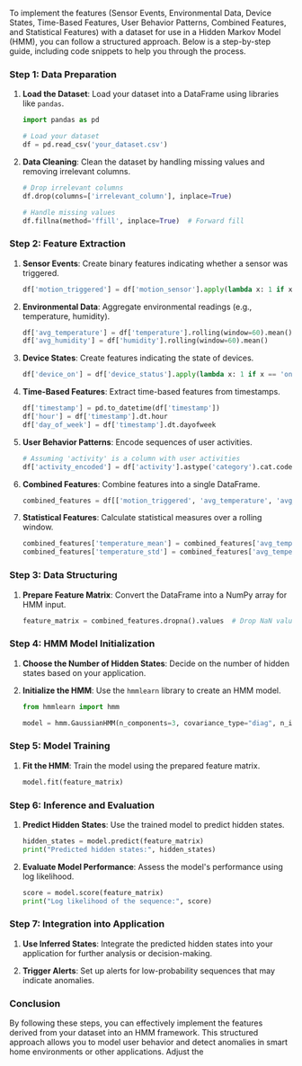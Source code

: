 To implement the features (Sensor Events, Environmental Data, Device States, Time-Based Features, User Behavior Patterns, Combined Features, and Statistical Features) with a dataset for use in a Hidden Markov Model (HMM), you can follow a structured approach. Below is a step-by-step guide, including code snippets to help you through the process.

### Step 1: Data Preparation

1. **Load the Dataset**:
   Load your dataset into a DataFrame using libraries like `pandas`.

   ```python
   import pandas as pd

   # Load your dataset
   df = pd.read_csv('your_dataset.csv')
   ```

2. **Data Cleaning**:
   Clean the dataset by handling missing values and removing irrelevant columns.

   ```python
   # Drop irrelevant columns
   df.drop(columns=['irrelevant_column'], inplace=True)

   # Handle missing values
   df.fillna(method='ffill', inplace=True)  # Forward fill
   ```

### Step 2: Feature Extraction

1. **Sensor Events**:
   Create binary features indicating whether a sensor was triggered.

   ```python
   df['motion_triggered'] = df['motion_sensor'].apply(lambda x: 1 if x > threshold else 0)
   ```

2. **Environmental Data**:
   Aggregate environmental readings (e.g., temperature, humidity).

   ```python
   df['avg_temperature'] = df['temperature'].rolling(window=60).mean()  # 60-minute average
   df['avg_humidity'] = df['humidity'].rolling(window=60).mean()
   ```

3. **Device States**:
   Create features indicating the state of devices.

   ```python
   df['device_on'] = df['device_status'].apply(lambda x: 1 if x == 'on' else 0)
   ```

4. **Time-Based Features**:
   Extract time-based features from timestamps.

   ```python
   df['timestamp'] = pd.to_datetime(df['timestamp'])
   df['hour'] = df['timestamp'].dt.hour
   df['day_of_week'] = df['timestamp'].dt.dayofweek
   ```

5. **User  Behavior Patterns**:
   Encode sequences of user activities.

   ```python
   # Assuming 'activity' is a column with user activities
   df['activity_encoded'] = df['activity'].astype('category').cat.codes
   ```

6. **Combined Features**:
   Combine features into a single DataFrame.

   ```python
   combined_features = df[['motion_triggered', 'avg_temperature', 'avg_humidity', 'device_on', 'hour', 'day_of_week', 'activity_encoded']]
   ```

7. **Statistical Features**:
   Calculate statistical measures over a rolling window.

   ```python
   combined_features['temperature_mean'] = combined_features['avg_temperature'].rolling(window=60).mean()
   combined_features['temperature_std'] = combined_features['avg_temperature'].rolling(window=60).std()
   ```

### Step 3: Data Structuring

1. **Prepare Feature Matrix**:
   Convert the DataFrame into a NumPy array for HMM input.

   ```python
   feature_matrix = combined_features.dropna().values  # Drop NaN values if any
   ```

### Step 4: HMM Model Initialization

1. **Choose the Number of Hidden States**:
   Decide on the number of hidden states based on your application.

2. **Initialize the HMM**:
   Use the `hmmlearn` library to create an HMM model.

   ```python
   from hmmlearn import hmm

   model = hmm.GaussianHMM(n_components=3, covariance_type="diag", n_iter=100, random_state=42)
   ```

### Step 5: Model Training

1. **Fit the HMM**:
   Train the model using the prepared feature matrix.

   ```python
   model.fit(feature_matrix)
   ```

### Step 6: Inference and Evaluation

1. **Predict Hidden States**:
   Use the trained model to predict hidden states.

   ```python
   hidden_states = model.predict(feature_matrix)
   print("Predicted hidden states:", hidden_states)
   ```

2. **Evaluate Model Performance**:
   Assess the model's performance using log likelihood.

   ```python
   score = model.score(feature_matrix)
   print("Log likelihood of the sequence:", score)
   ```

### Step 7: Integration into Application

1. **Use Inferred States**:
   Integrate the predicted hidden states into your application for further analysis or decision-making.

2. **Trigger Alerts**:
   Set up alerts for low-probability sequences that may indicate anomalies.

### Conclusion

By following these steps, you can effectively implement the features derived from your dataset into an HMM framework. This structured approach allows you to model user behavior and detect anomalies in smart home environments or other applications. Adjust the
